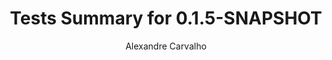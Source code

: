 ---
title: Tests Summary for 0.1.5-SNAPSHOT
author: Alexandre Carvalho
menu_title: 0.1.5-SNAPSHOT
category: surefire_reports
layout: iframe
iframe_url: /docs/0.1.5-SNAPSHOT/site/surefire-report.html
order: 4
---